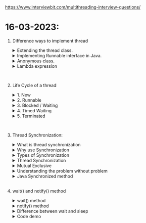 https://www.interviewbit.com/multithreading-interview-questions/

# 16-03-2023:
1. Difference ways to implement thread

    <details>
    <summary>Extending the thread class.</summary>

    ```java
    class MultithreadingDemo extends Thread {
        public void run() {
            // Do something here
            System.out.println("My thread is in running state.");
        }

        public static void main(String args[]) {
            MultithreadingDemo myThread = new MultithreadingDemo();

            myThread.start();
        }
    }
    ```
    </details>


    <details>
    <summary>Implementing Runnable interface in Java.</summary>

    ```java
    class MultithreadingDemo implements Runnable {
        public void run() {
            // Do something here
            System.out.println("My thread is in running state.");
        }

        public static void main(String args[]) {
            Thread myThread = new Thread(new MultithreadingDemo());

            myThread.start();
        }
    }
    ```
    </details>


    <details>
    <summary>Anonymous class.</summary>

    ```java
    class MultithreadingDemo {
        public static void main(String args[]){
            Thread myThread = new Thread(new Runnable() {
                @Override
                public void run() {
                    // Do something here
                    System.out.println("My thread is in running state.");
                }            
            });

            myThread.start();
        }
    }
    ```
    </details>


    <details>
    <summary>Lambda expression</summary>

    ```java
    class MultithreadingDemo {
        public static void main(String args[]){
            Runnable runnable = () -> {
                // Do something here
                System.out.println("My thread is in running state.");
            };

            Thread myThread = new Thread(runnable);
            myThread.start();
        }
    }
    ```
    </details>
<br>

2. Life Cycle of a thread
    <details>
    <summary>1. New</summary>

    - When a new thread is created, has not yet started
    ```java
    Thread myThread = new Thread(); // the thread is now in the New state
    ``` 
    </details>


    <details>
    <summary>2. Runnable</summary>

    - When a thread is executing or ready to execute
    ```java
        Thread myThread = new Thread();
        myThread.start(); // the thread is now in the Runnable state
    ```
    </details>


    <details>
    <summary>3. Blocked / Waiting</summary>

    - Blocked: When a thread is waiting to acquire a monitor lock to enter or re-enter a synchronized

    ```java
    public class TestSynchronization {
        public static void main(String[] args) {
            Count c = new Count();
            
            // Both thread access to a resource in an object
            Thread thread0 = new Thread() { // New state
                @Override
                public void run() {
                    c.countToFive();
                }
            };
            
            Thread thread1 = new Thread() { // New state
                @Override
                public void run() {
                    c.countToFive();
                }
            };

            c.setThread(thread0, thread1);
            System.out.println();

            thread0.start(); // Runnable state
            thread1.start(); // Blocked state (blocked by thread0)
        }
    }

    class Count {
        Thread[] _thread;
        public void setThread(Thread... _thread) {
            this._thread = _thread;
        }
        public synchronized void countToFive() {
            for(int i = 0; i < 5; i++) {
                for(Thread thread : _thread) {
                    System.out.println(thread.getName() + " " + thread.getState());
                }
                try {
                    Thread.sleep(1000);
                } catch (InterruptedException e) {
                    // TODO Auto-generated catch block
                    e.printStackTrace();
                }
            }
            System.out.println();
        }
    }
    ```

    - Waiting: When a thread is waiting for some thread to perform a particular action without any time limit
    ```java
    public class WaitingState {
        public static void main(String[] args) throws InterruptedException {
            Thread thread1 = new Thread() {
                @Override
                public synchronized void run() {
                    try {
                        wait(); // Thread now is Waiting state
                    } catch (InterruptedException e) {
                        // TODO Auto-generated catch block
                        e.printStackTrace();
                    }
                }
            };
            thread1.start();
            System.out.println();
            System.out.println(thread1.getState()); // output: WAITING
        }
    }
    ```

    </details>

    <details>
    <summary>4. Timed Waiting</summary>

    - When a thread is waiting for some thread to perform a specific action for a specified period
    ```java
    public class TestSynchronization {
        public static void main(String[] args) throws InterruptedException {
            Thread t = new Thread(new Runnable() {
                @Override
                public void run() {
                    try {
                        Thread.sleep(100);
                    } catch (InterruptedException e) {
                        e.printStackTrace();
                    }
                }
            });
            t.start();
            Thread.sleep(10);
            System.out.println(t.getState()); // Timed Waiting state
        }
    }
    ```

    </details>

    <details>
    <summary>5. Terminated</summary>

    - When a thread has completed its execution
    ```java
    Thread t = new Thread();
    t.start();
    t.join();
    System.out.println(t.getState()); // Terminated state
    ```
    </details>
<br>

3. Thread Synchronization:
    <details>
    <summary>What is thread synchronization</summary>

    - Synchronization in Java is the capability to control the access of multiple threads to any shared resources

    - A piece of logic marked with synchronized becomes a synchronized block, allowing one thread to execute at any given time
    </details>

    <details>
    <summary>Why use Synchronization</summary>

    - The synchronization is mainly used to avoid the <a href="https://www.baeldung.com/cs/race-conditions" target="_top">Race condition</a>
    </details>

    <details>
    <summary>Types of Synchronization</summary>

    - There are two types of synchronization:
        1. Process Synchronization
        2. Thread Synchronization
    </details>

    <details>
    <summary>Thread Synchronization</summary>

    - There are two types of thread synchronization mutual exclusive and inter-thread communication

        1. Mutual Exclusive:
            1. Synchronized method
            2. Synchronized block
            3. Static synchronization
            
        2. Cooperation (Inter-thread communication in Java)
    </details>

    <details>
    <summary>Mutual Exclusive</summary>

    - Mutual Exclusive helps keep threads from interfering with one another while sharing data. 

    - It can be achieved by using the following there ways:
        1. By Using Synchronized Method
        2. By Using Synchronized Block
        3. By Using Static Synchronization
    </details>

    <details>
    <summary>Understanding the problem without problem</summary>

    - In this example, there is no synchronization, so the output is inconsistent

    ```java
    class Table {
        void printTable(int n) { // method is not synchronized
            for (int i = 1; i <= 5; i++) {
                System.out.println(n * i);
                try {
                    Thread.sleep(400);
                } catch (Exception e) {
                    System.out.println(e);
                }
            }
        }
    }

    class MyThread1 extends Thread {
        Table t;

        MyThread1(Table t) {
            this.t = t;
        }

        public void run() {
            t.printTable(5);
        }
    }

    class MyThread2 extends Thread {
        Table t;

        MyThread2(Table t) {
            this.t = t;
        }

        public void run() {
            t.printTable(100);
        }
    }

    public class TestSynchronization {
        public static void main(String args[]) {
            Table obj = new Table();// only one object
            
            // a resource is accessed by two threads
            MyThread1 t1 = new MyThread1(obj);
            MyThread2 t2 = new MyThread2(obj);
            t1.start();
            t2.start();
        }
    }
    ```
    </details>

    <details>
    <summary>Java Synchronized method</summary>

    - If you declare any method as synchronized, it is known as a synchronized method.
    - The synchronized method is used to lock an object for any shared resource.

    ```java
    class Table {
        synchronized void printTable(int n) { // method is synchronized
            for (int i = 1; i <= 5; i++) {
                System.out.println(n * i);
                try {
                    Thread.sleep(400);
                } catch (Exception e) {
                    System.out.println(e);
                }
            }
        }
    }

    class MyThread1 extends Thread {
        Table t;

        MyThread1(Table t) {
            this.t = t;
        }

        public void run() {
            t.printTable(5);
        }
    }

    class MyThread2 extends Thread {
        Table t;

        MyThread2(Table t) {
            this.t = t;
        }

        public void run() {
            t.printTable(100);
        }
    }

    public class TestSynchronization {
        public static void main(String args[]) {
            Table obj = new Table();// only one object
            
            // two threads access to a resource
            MyThread1 t1 = new MyThread1(obj);
            MyThread2 t2 = new MyThread2(obj);
            t1.start();
            t2.start();
        }
    }
    ```
    </details>
    <br>

4. wait() and notify() method
    <details>
    <summary>wait() method</summary>

    - The wait() method causes the current thread to release the lock and wait until either another thread invokes the notify() method or the notifyAll() method for this object, or a specified amount of time has elapsed

    - The current thread must own this object's monitor, so it must be called from the synchronized method only otherwise it will throw an exception
    
    - Waits until the object is notified
    ```java
    public final void wait() throws java.lang.InterruptedException
    ```

    - Waits for the specified amount of time.
    ```java
    public final native void wait(long arg0) throws java.lang.InterruptedException
    ```
    </details>

    <details>
    <summary>notify() method</summary>
    
    - The notify() method wakes up a single thread that is waiting on this object's monitor. If any threads are waiting on this object, one of them is chosen to be awakened.

    - Syntax:
    ```java
    public final void notify()
    ```
    </details>

    <details>
    <summary>Difference between wait and sleep</summary>
    
    | wait() | sleep() |
    | --- | --- |
    The wait() method release the lock | The sleep() method doesn't release the lock
    It is a method of Object class | It is method of Thread class
    It is the non-static method | It is the static method
    It should be notified by notify() or notifyAll() methods | After the specified amount of time, sleep is completed
    </details>

    <details>
    <summary>Code demo</summary>

    ```java
    import java.util.Scanner;

    class Bank {
        private int balance;
        private int widthDrawAmount = -1;

        public Bank(int balance) {
            this.balance = balance;
        }

        public synchronized void widthDraw(int amount) {
            widthDrawAmount = amount;
            if (balance < amount) {
                System.out.println("deo du tien ma doi rut, danh chetme may gio");
                try {
                    wait();
                } catch (InterruptedException e) {
                    // TODO Auto-generated catch block
                    e.printStackTrace();
                }
            }

            balance -= amount;
            System.out.println("rut tien thanh cong");
        }

        public synchronized void deposit(int amount) {
            balance += amount;
            System.out.println("nap tien thanh cong");
            if (widthDrawAmount != -1 && balance > widthDrawAmount) {
                notify();
            }
        }
    }

    public class WaitAndNotifyDemo {
        public static void main(String[] args) {
            Scanner in = new Scanner(System.in);
            Bank bank = new Bank(4000);

            // create two threads access into a resource in an object
            Thread thread1 = new Thread() {
                @Override
                public void run() {
                    bank.widthDraw(5000);
                }
            };

            Thread thread2 = new Thread() {
                @Override
                public void run() {
                    bank.deposit(in.nextInt());
                }
            };

            thread1.start();
            thread2.start();
        }
    }
    ```
    </details>
    